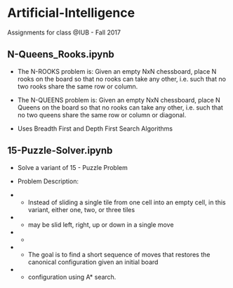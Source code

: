 # Artificial-Intelligence

Assignments for class @IUB - Fall 2017

## N-Queens_Rooks.ipynb

* The N-ROOKS problem is: Given an empty NxN chessboard, place N rooks on the board so that no rooks can take any other, i.e. such that no two rooks share the same row or column.

* The N-QUEENS problem is: Given an empty NxN chessboard, place N Queens on the board so that no rooks can take any other, i.e. such that no two queens share the same row or column or diagonal.

* Uses Breadth First and Depth First Search Algorithms

## 15-Puzzle-Solver.ipynb

* Solve a variant of 15 - Puzzle Problem

* Problem Description:
* * Instead of sliding a single tile from one cell into an empty cell, in this variant, either one, two, or three tiles  
* * may be slid left, right, up or down in a single move
* * 
* * The goal is to find a short sequence of moves that restores the canonical configuration given an initial board 
* * configuration using A* search.

